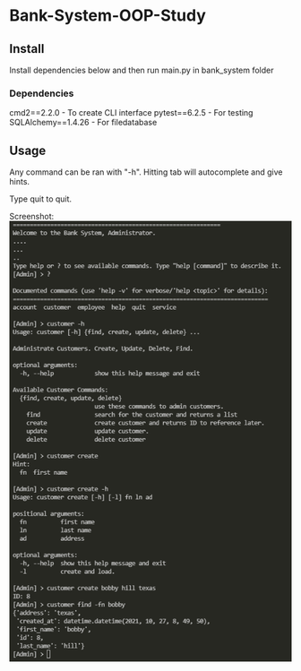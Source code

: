 # Bank-System-OOP-Study

## Install

Install dependencies below and then run main.py in bank_system folder

### Dependencies

cmd2==2.2.0 - To create CLI interface
pytest==6.2.5 - For testing
SQLAlchemy==1.4.26 - For filedatabase

## Usage

Any command can be ran with "-h". Hitting tab will autocomplete and give hints.

Type quit to quit.

Screenshot:
![alt text](https://github.com/thanhdip/Bank-System-OOP-Study/blob/main/screenshots/bank_system_screenshot.png)
